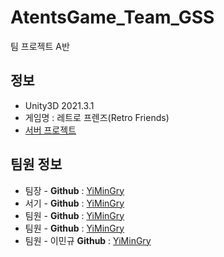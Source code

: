 # AtentsGame_Team_GSS
팀 프로젝트 A반

## 정보

- Unity3D 2021.3.1
- 게임명 : 레트로 프렌즈(Retro Friends)
- [서버 프로젝트]((https://github.com/YiMinGry/AtentsGame_Team_GSS_UServer))

## 팀원 정보
- 팀장 - **Github** : [YiMinGry](https://github.com/YiMinGry)
- 서기 - **Github** : [YiMinGry](https://github.com/YiMinGry)
- 팀원 - **Github** : [YiMinGry](https://github.com/YiMinGry)
- 팀원 - **Github** : [YiMinGry](https://github.com/YiMinGry)
- 팀원 - 이민규 **Github** : [YiMinGry](https://github.com/YiMinGry)

